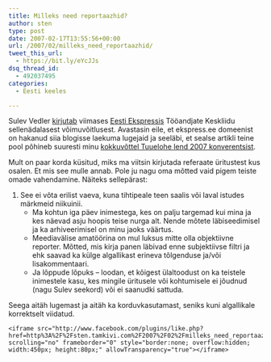 ```yaml
---
title: Milleks need reportaazhid?
author: sten
type: post
date: 2007-02-17T13:55:56+00:00
url: /2007/02/milleks_need_reportaazhid/
tweet_this_url:
  - https://bit.ly/eYcJJs
dsq_thread_id:
  - 492037495
categories:
  - Eesti keeles

---
```

Sulev Vedler [kirjutab][1] viimases [Eesti Ekspressis][2] Tööandjate Keskliidu sellenädalasest võimuvõitlusest. Avastasin eile, et ekspress.ee domeenist on hakanud siia blogisse laekuma lugejaid ja seeläbi, et sealse artikli teine pool põhineb suuresti minu [kokkuvõttel Tuuelohe lend 2007 konverentsist][3].

Mult on paar korda küsitud, miks ma viitsin kirjutada referaate üritustest kus osalen. Et mis see mulle annab. Pole ju nagu oma mõtted vaid pigem teiste omade vahendamine. Näiteks sellepärast:

  1. See ei võta erilist vaeva, kuna tihtipeale teen saalis või laval istudes märkmeid niikuinii. 
      * Ma kohtun iga päev inimestega, kes on palju targemad kui mina ja kes näevad asju hoopis teise nurga alt. Nende mõtete läbiseedimisel ja ka arhiveerimisel on minu jaoks väärtus.
      * Meediavälise amatöörina on mul luksus mitte olla objektiivne reporter. Mõtted, mis kirja panen läbivad enne subjektiivse filtri ja ehk saavad ka külge algallikast erineva tõlgenduse ja/või lisakommentaari.
      * Ja lõppude lõpuks &#8211; loodan, et kõigest ülaltoodust on ka teistele inimestele kasu, kes mingile üritusele või kohtumisele ei jõudnud (nagu Sulev seekord) või ei saanudki sattuda.</ol> 
    Seega aitäh lugemast ja aitäh ka korduvkasutamast, seniks kuni algallikale korrektselt viidatud.
    
    <iframe src="http://www.facebook.com/plugins/like.php?href=http%3A%2F%2Fsten.tamkivi.com%2F2007%2F02%2Fmilleks_need_reportaazhid%2F&layout=standard&show_faces=true&width=450&action=like&colorscheme=light&height=80" scrolling="no" frameborder="0" style="border:none; overflow:hidden; width:450px; height:80px;" allowTransparency="true"></iframe>

 [1]: http://www.ekspress.ee/viewdoc/EEBC33AF8B11D9CDC225728100457C0E
 [2]: http://www.ekspress.ee
 [3]: http://sten.tamkivi.com/2007/02/paar_paeva_eesti_majanduspolii.html